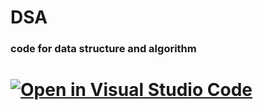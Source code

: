 # DSA

### code for data structure and algorithm

# [![Open in Visual Studio Code](https://open.vscode.dev/badges/open-in-vscode.svg)](https://open.vscode.dev/Sushil-kafle/DSA)
